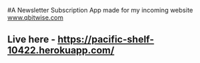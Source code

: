 #A Newsletter Subscription App made for my incoming website www.qbitwise.com

## Live here - https://pacific-shelf-10422.herokuapp.com/
